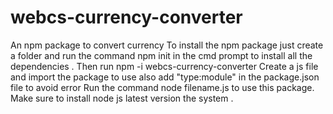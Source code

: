 # webcs-currency-converter
An npm package to convert currency
To install the npm package just create a folder and run the command npm init in the cmd prompt to install all the dependencies .
Then run npm -i webcs-currency-converter 
Create a js file and import the package to use also add "type:module" in the package.json file to avoid error 
Run the command node filename.js to use this package.
Make sure to install node js latest version the system .
